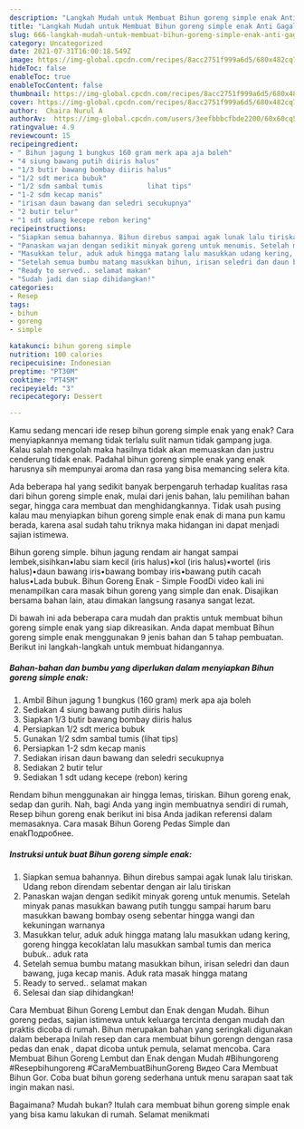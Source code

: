 ```yaml
---
description: "Langkah Mudah untuk Membuat Bihun goreng simple enak Anti Gagal"
title: "Langkah Mudah untuk Membuat Bihun goreng simple enak Anti Gagal"
slug: 666-langkah-mudah-untuk-membuat-bihun-goreng-simple-enak-anti-gagal
category: Uncategorized
date: 2021-07-31T16:00:18.549Z
image: https://img-global.cpcdn.com/recipes/8acc2751f999a6d5/680x482cq70/bihun-goreng-simple-enak-foto-resep-utama.jpg
hideToc: false
enableToc: true
enableTocContent: false
thumbnail: https://img-global.cpcdn.com/recipes/8acc2751f999a6d5/680x482cq70/bihun-goreng-simple-enak-foto-resep-utama.jpg
cover: https://img-global.cpcdn.com/recipes/8acc2751f999a6d5/680x482cq70/bihun-goreng-simple-enak-foto-resep-utama.jpg
author:  Chaira Nurul A
authorAv:  https://img-global.cpcdn.com/users/3eefbbbcfbde2200/60x60cq50/avatar.jpg
ratingvalue: 4.9
reviewcount: 15
recipeingredient:
- " Bihun jagung 1 bungkus 160 gram merk apa aja boleh"
- "4 siung bawang putih diiris halus"
- "1/3 butir bawang bombay diiris halus"
- "1/2 sdt merica bubuk"
- "1/2 sdm sambal tumis           lihat tips"
- "1-2 sdm kecap manis"
- "irisan daun bawang dan seledri secukupnya"
- "2 butir telur"
- "1 sdt udang kecepe rebon kering"
recipeinstructions:
- "Siapkan semua bahannya. Bihun direbus sampai agak lunak lalu tiriskan. Udang rebon direndam sebentar dengan air lalu tiriskan"
- "Panaskan wajan dengan sedikit minyak goreng untuk menumis. Setelah minyak panas masukkan bawang putih tunggu sampai harum baru masukkan bawang bombay oseng sebentar hingga wangi dan kekuningan warnanya"
- "Masukkan telur, aduk aduk hingga matang lalu masukkan udang kering, goreng hingga kecoklatan lalu masukkan sambal tumis dan merica bubuk.. aduk rata"
- "Setelah semua bumbu matang masukkan bihun, irisan seledri dan daun bawang, juga kecap manis. Aduk rata masak hingga matang"
- "Ready to served.. selamat makan"
- "Sudah jadi dan siap dihidangkan!"
categories:
- Resep
tags:
- bihun
- goreng
- simple

katakunci: bihun goreng simple 
nutrition: 100 calories
recipecuisine: Indonesian
preptime: "PT30M"
cooktime: "PT45M"
recipeyield: "3"
recipecategory: Dessert

---
```



Kamu sedang mencari ide resep bihun goreng simple enak yang enak? Cara menyiapkannya memang tidak terlalu sulit namun tidak gampang juga. Kalau salah mengolah maka hasilnya tidak akan memuaskan dan justru cenderung tidak enak. Padahal bihun goreng simple enak yang enak harusnya sih mempunyai aroma dan rasa yang bisa memancing selera kita.


Ada beberapa hal yang sedikit banyak berpengaruh terhadap kualitas rasa dari bihun goreng simple enak, mulai dari jenis bahan, lalu pemilihan bahan segar, hingga cara membuat dan menghidangkannya. Tidak usah pusing kalau mau menyiapkan bihun goreng simple enak enak di mana pun kamu berada, karena asal sudah tahu triknya maka hidangan ini dapat menjadi sajian istimewa.

Bihun goreng simple. bihun jagung rendam air hangat sampai lembek,sisihkan•labu siam kecil (iris halus)•kol (iris halus)•wortel (iris halus)•daun bawang iris•bawang bombay iris•bawang putih cacah halus•Lada bubuk. Bihun Goreng Enak - Simple FoodDi video kali ini menampilkan cara masak bihun goreng yang simple dan enak. Disajikan bersama bahan lain, atau dimakan langsung rasanya sangat lezat.


Di bawah ini ada beberapa cara mudah dan praktis untuk membuat bihun goreng simple enak yang siap dikreasikan. Anda dapat membuat Bihun goreng simple enak menggunakan 9 jenis bahan dan 5 tahap pembuatan. Berikut ini langkah-langkah untuk membuat hidangannya.

<!--inarticleads1-->

##### Bahan-bahan dan bumbu yang diperlukan dalam menyiapkan Bihun goreng simple enak:

1. Ambil  Bihun jagung 1 bungkus (160 gram) merk apa aja boleh
1. Sediakan 4 siung bawang putih diiris halus
1. Siapkan 1/3 butir bawang bombay diiris halus
1. Persiapkan 1/2 sdt merica bubuk
1. Gunakan 1/2 sdm sambal tumis           (lihat tips)
1. Persiapkan 1-2 sdm kecap manis
1. Sediakan irisan daun bawang dan seledri secukupnya
1. Sediakan 2 butir telur
1. Sediakan 1 sdt udang kecepe (rebon) kering


Rendam bihun menggunakan air hingga lemas, tiriskan. Bihun goreng enak, sedap dan gurih. Nah, bagi Anda yang ingin membuatnya sendiri di rumah, Resep bihun goreng enak berikut ini bisa Anda jadikan referensi dalam memasaknya. Cara masak Bihun Goreng Pedas Simple dan enakПодробнее. 

<!--inarticleads2-->

##### Instruksi untuk buat Bihun goreng simple enak:

1. Siapkan semua bahannya. Bihun direbus sampai agak lunak lalu tiriskan. Udang rebon direndam sebentar dengan air lalu tiriskan
1. Panaskan wajan dengan sedikit minyak goreng untuk menumis. Setelah minyak panas masukkan bawang putih tunggu sampai harum baru masukkan bawang bombay oseng sebentar hingga wangi dan kekuningan warnanya
1. Masukkan telur, aduk aduk hingga matang lalu masukkan udang kering, goreng hingga kecoklatan lalu masukkan sambal tumis dan merica bubuk.. aduk rata
1. Setelah semua bumbu matang masukkan bihun, irisan seledri dan daun bawang, juga kecap manis. Aduk rata masak hingga matang
1. Ready to served.. selamat makan
1. Selesai dan siap dihidangkan!

Cara Membuat Bihun Goreng Lembut dan Enak dengan Mudah. Bihun goreng pedas, sajian istimewa untuk keluarga tercinta dengan mudah dan praktis dicoba di rumah. Bihun merupakan bahan yang seringkali digunakan dalam beberapa Inilah resep dan cara membuat bihun gorengn dengan rasa pedas dan enak , dapat dicoba untuk pemula, selamat mencoba. Cara Membuat Bihun Goreng Lembut dan Enak dengan Mudah #Bihungoreng #Resepbihungoreng #CaraMembuatBihunGoreng Видео Cara Membuat Bihun Gor. Coba buat bihun goreng sederhana untuk menu sarapan saat tak ingin makan nasi. 

Bagaimana? Mudah bukan? Itulah cara membuat bihun goreng simple enak yang bisa kamu lakukan di rumah. Selamat menikmati
